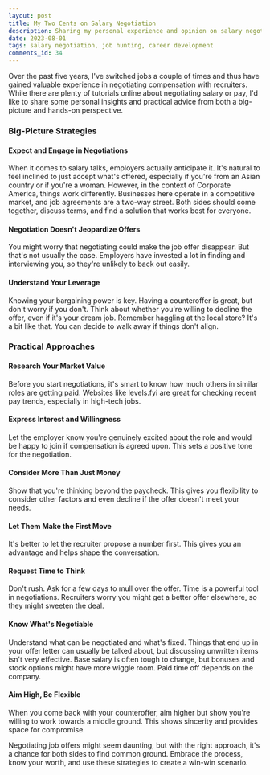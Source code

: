 ```yaml
---
layout: post
title: My Two Cents on Salary Negotiation
description: Sharing my personal experience and opinion on salary negotiation
date: 2023-08-01
tags: salary negotiation, job hunting, career development
comments_id: 34
---
```


Over the past five years, I've switched jobs a couple of times and thus have gained valuable experience in negotiating compensation with recruiters. While there are plenty of tutorials online about negotiating salary or pay, I'd like to share some personal insights and practical advice from both a big-picture and hands-on perspective.

### Big-Picture Strategies
#### Expect and Engage in Negotiations
When it comes to salary talks, employers actually anticipate it. It's natural to feel inclined to just accept what's offered, especially if you're from an Asian country or if you're a woman. However, in the context of Corporate America, things work differently. Businesses here operate in a competitive market, and job agreements are a two-way street. Both sides should come together, discuss terms, and find a solution that works best for everyone.

#### Negotiation Doesn't Jeopardize Offers
You might worry that negotiating could make the job offer disappear. But that's not usually the case. Employers have invested a lot in finding and interviewing you, so they're unlikely to back out easily.

#### Understand Your Leverage
Knowing your bargaining power is key. Having a counteroffer is great, but don't worry if you don't. Think about whether you're willing to decline the offer, even if it's your dream job. Remember haggling at the local store? It's a bit like that. You can decide to walk away if things don't align.

### Practical Approaches
#### Research Your Market Value
Before you start negotiations, it's smart to know how much others in similar roles are getting paid. Websites like levels.fyi are great for checking recent pay trends, especially in high-tech jobs.

#### Express Interest and Willingness
Let the employer know you're genuinely excited about the role and would be happy to join if compensation is agreed upon. This sets a positive tone for the negotiation.

#### Consider More Than Just Money
Show that you're thinking beyond the paycheck. This gives you flexibility to consider other factors and even decline if the offer doesn't meet your needs.

#### Let Them Make the First Move
It's better to let the recruiter propose a number first. This gives you an advantage and helps shape the conversation.

#### Request Time to Think
Don't rush. Ask for a few days to mull over the offer. Time is a powerful tool in negotiations. Recruiters worry you might get a better offer elsewhere, so they might sweeten the deal.

#### Know What's Negotiable
Understand what can be negotiated and what's fixed. Things that end up in your offer letter can usually be talked about, but discussing unwritten items isn't very effective. Base salary is often tough to change, but bonuses and stock options might have more wiggle room. Paid time off depends on the company.

#### Aim High, Be Flexible
When you come back with your counteroffer, aim higher but show you're willing to work towards a middle ground. This shows sincerity and provides space for compromise.

Negotiating job offers might seem daunting, but with the right approach, it's a chance for both sides to find common ground. Embrace the process, know your worth, and use these strategies to create a win-win scenario.